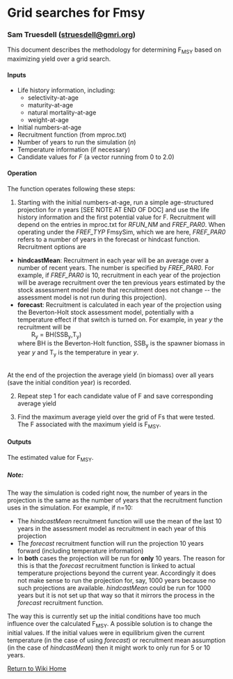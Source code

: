 
# Grid searches for Fmsy
### Sam Truesdell (struesdell@gmri.org)

This document describes the methodology for determining F<sub>MSY</sub> based on maximizing yield over a grid search.


#### Inputs

* Life history information, including:
  * selectivity-at-age
  * maturity-at-age
  * natural mortality-at-age
  * weight-at-age
* Initial numbers-at-age
* Recruitment function (from mproc.txt)
* Number of years to run the simulation (*n*)
* Temperature information (if necessary)
* Candidate values for *F* (a vector running from 0 to 2.0)

#### Operation
The function operates following these steps:
1. Starting with the initial numbers-at-age, run a simple age-structured projection for *n* years [SEE NOTE AT END OF DOC] and use the life history information and the first potential value for F. Recruitment will depend on the entries in mproc.txt for *RFUN_NM* and *FREF_PAR0*. When operating under the *FREF_TYP* FmsySim, which we are here, *FREF_PAR0* refers to a number of years in the forecast or hindcast function. Recruitment options are
  * **hindcastMean**: Recruitment in each year will be an average over a number of recent years. The number is specified by *FREF_PAR0*. For example, if *FREF_PAR0* is 10, recruitment in each year of the projection will be average recruitment over the ten previous years estimated by the stock assessment model (note that recruitment does not change -- the assessment model is not run during this projection).
  * **forecast**: Recruitment is calculated in each year of the projection using the Beverton-Holt stock assessment model, potentially with a temperature effect if that switch is turned on.  For example, in year *y* the recruitment will be<br/>
  &nbsp;&nbsp;&nbsp;&nbsp;&nbsp;&nbsp;&nbsp;&nbsp;R<sub>y</sub> = BH(SSB<sub>y</sub>,T<sub>y</sub>)<br/>
  where BH is the Beverton-Holt function, SSB<sub>y</sub> is the spawner biomass in year *y* and T<sub>y</sub> is the temperature in year *y*.

  <br/>At the end of the projection the average yield (in biomass) over all years (save the initial condition year) is recorded.

2. Repeat step 1 for each candidate value of F and save corresponding average yield

3. Find the maximum average yield over the grid of Fs that were tested.  The F associated with the maximum yield is F<sub>MSY</sub>.


#### Outputs
The estimated value for F<sub>MSY</sub>.

##### Note:
The way the simulation is coded right now, the number of years in the projection is the same as the number of years that the recruitment function uses in the simulation. For example, if n=10:
  * The *hindcastMean* recruitment function will use the mean of the last 10 years in the assessment model as recruitment in each year of this projection
  * The *forecast* recruitment function will run the projection 10 years forward (including temperature information)
  * In **both** cases the projection will be run for **only** 10 years. The reason for this is that the *forecast* recruitment function is linked to actual temperature projections beyond the current year. Accordingly it does not make sense to run the projection for, say, 1000 years because no such projections are available. *hindcastMean* could be run for 1000 years but it is not set up that way so that it mirrors the process in the *forecast* recruitment function.

The way this is currently set up the initial conditions have too much influence over the calculated F<sub>MSY</sub>. A possible solution is to change the initial values. If the initial values were in equilibrium given the current temperature (in the case of using *forecast*) or recruitment mean assumption (in the case of *hindcastMean*) then it might work to only run for 5 or 10 years.

[Return to Wiki Home](https://github.com/thefaylab/groundfish-MSE/wiki)
